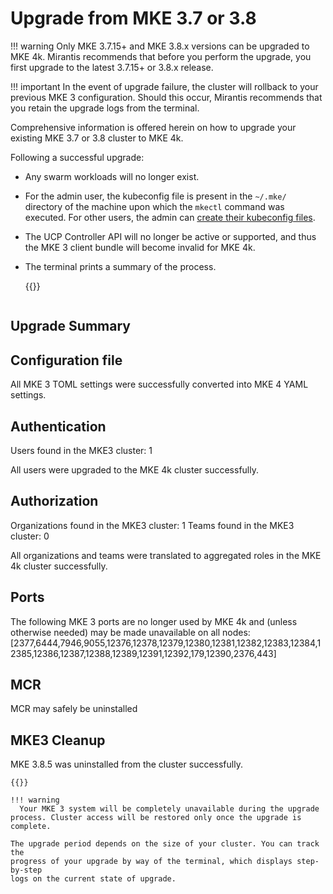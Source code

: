 # Upgrade from MKE 3.7 or 3.8

!!! warning
    Only MKE 3.7.15+ and MKE 3.8.x versions can be upgraded to MKE 4k. Mirantis
    recommends that before you perform the upgrade, you first upgrade to the latest
    3.7.15+ or 3.8.x release.

!!! important
    In the event of upgrade failure, the cluster will rollback to your previous
    MKE 3 configuration. Should this occur, Mirantis recommends that you retain the
    upgrade logs from the terminal.

Comprehensive information is offered herein on how to upgrade your existing MKE
3.7 or 3.8 cluster to MKE 4k.

Following a successful upgrade:
- Any swarm workloads will no longer exist.
- For the admin user, the kubeconfig file is present in the `~/.mke/` directory of the machine upon which the ``mkectl`` command was executed. For other users, the admin can [create their kubeconfig files](../getting-started/access-manage-cluster-kubectl/).
- The UCP Controller API will no longer be active or supported, and thus the
  MKE 3 client bundle will become invalid for MKE 4k.
- The terminal prints a summary of the process.

  {{}}

  ```text
Upgrade Summary
---------------

Configuration file
---------------
All MKE 3 TOML settings were successfully converted into MKE 4 YAML settings.

Authentication
---------------
Users found in the MKE3 cluster: 1

All users were upgraded to the MKE 4k cluster successfully.

Authorization
---------------
Organizations found in the MKE3 cluster: 1
Teams found in the MKE3 cluster: 0

All organizations and teams were translated to aggregated roles in the MKE 4k cluster successfully.

Ports
---------------
The following MKE 3 ports are no longer used by MKE 4k and (unless otherwise needed) may be made unavailable on all nodes: [2377,6444,7946,9055,12376,12378,12379,12380,12381,12382,12383,12384,12385,12386,12387,12388,12389,12391,12392,179,12390,2376,443]

MCR
---------------
MCR may safely be uninstalled

MKE3 Cleanup
---------------
MKE 3.8.5 was uninstalled from the cluster successfully.
  ```
  {{}}

!!! warning
    Your MKE 3 system will be completely unavailable during the upgrade process. Cluster access will be restored only once the upgrade is complete.

The upgrade period depends on the size of your cluster. You can track the
progress of your upgrade by way of the terminal, which displays step-by-step
logs on the current state of upgrade.